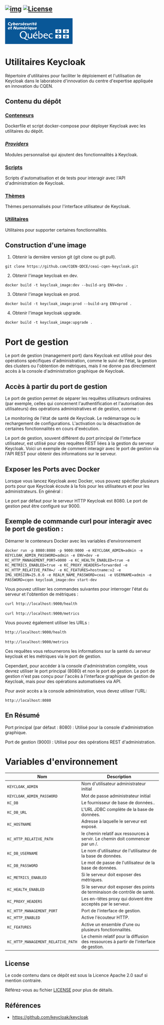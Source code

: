 <!-- ENTETE -->
[![img](https://img.shields.io/badge/Cycle%20de%20Vie-Phase%20D%C3%A9couverte-339999)](https://www.quebec.ca/gouv/politiques-orientations/vitrine-numeriqc/accompagnement-des-organismes-publics/demarche-conception-services-numeriques)
[![License](https://img.shields.io/badge/Licence-Apache_2.0-blue)](LICENSE)
---
![Logo MCN](https://github.com/CQEN-QDCE/.github/blob/main/images/mcn.png?raw=true)
<!-- FIN ENTETE -->

<!-- PROJET -->
# Utilitaires Keycloak

Répertoire d'utilitaires pour faciliter le déploiement et l'utilisation de Keycloak dans le laboratoire d'innovation du centre d'expertise appliquée en innovation du CQEN.

## Contenu du dépôt

### [Conteneurs](./container)
Dockerfile et script docker-compose pour déployer Keycloak avec les utilitaires du dépôt.

### [*Providers*](./providers/)
Modules personnalisé qui ajoutent des fonctionnalités à Keycloak.

### [Scripts](./scripts/)
Scripts d'automatisation et de tests pour interagir avec l'API d'administration de Keycloak.

### [Thèmes](./themes/)
Thèmes personnalisés pour l'interface utilisateur de Keycloak.

### [Utilitaires](./utils/)
Utilitaires pour supporter certaines fonctionnalités.

## Construction d'une image

1. Obtenir la dernière version git (git clone ou git pull).

```
git clone https://github.com/CQEN-QDCE/ceai-cqen-keycloak.git
```
2. Obtenir l'image keycloak en dev.

```
docker build -t keycloak_image:dev --build-arg ENV=dev .
```
3. Obtenir l'image keycloak en prod.

```
docker build -t keycloak_image:prod --build-arg ENV=prod .
```
4. Obtenir l'image keycloak upgrade.

```
docker build -t keycloak_image:upgrade .
```

# Port de gestion

Le port de gestion (management port) dans Keycloak est utilisé pour des opérations spécifiques d'administration, comme le suivi de l'état, la gestion des clusters ou l'obtention de métriques, mais il ne donne pas directement accès à la console d'administration graphique de Keycloak.

## Accès à partir du port de gestion 

Le port de gestion permet de séparer les requêtes utilisateurs ordinaires (par exemple, celles qui concernent l'authentification et l'autorisation des utilisateurs) des opérations administratives et de gestion, comme :

Le monitoring de l'état de santé de Keycloak.
Le redémarrage ou le rechargement de configurations.
L'activation ou la désactivation de certaines fonctionnalités en cours d'exécution.

Le port de gestion, souvent différent du port principal de l'interface utilisateur, est utilisé pour des requêtes REST liées à la gestion du serveur Keycloak. Voici un exemple de comment interagir avec le port de gestion via l'API REST pour obtenir des informations sur le serveur.

## Exposer les Ports avec Docker

Lorsque vous lancez Keycloak avec Docker, vous pouvez spécifier plusieurs ports pour que Keycloak écoute à la fois pour les utilisateurs et pour les administrateurs. En général :

Le port par défaut pour le serveur HTTP Keycloak est 8080.
Le port de gestion peut être configuré sur 9000.

## Exemple de commande curl pour interagir avec le port de gestion :

Démarrer le conteneurs Docker avec les variables d'environnement

```
docker run -p 8080:8080 -p 9000:9000 -e KEYCLOAK_ADMIN=admin -e KEYCLOAK_ADMIN_PASSWORD=admin -e ENV=dev -e KC_HTTP_MANAGEMENT_PORT=9000 -e KC_HEALTH_ENABLED=true -e KC_METRICS_ENABLED=true -e KC_PROXY_HEADERS=forwarded -e KC_HTTP_RELATIVE_PATH=/ -e KC_FEATURES=hostname:v2 -e IMG_VERSION=25.0.6 -e REALM_NAME_PASSWORD=ceai -e USERNAME=admin -e PASSWORD=cqen keycloak_image:dev start-dev
```

Vous pouvez utiliser les commandes suivantes pour interroger l'état du serveur et l'obtention de métriques :

```
curl http://localhost:9000/health

curl http://localhost:9000/metrics
```
Vous pouvez également utiliser les URLs :

```
http://localhost:9000/health

http://localhost:9000/metrics
```
Ces requêtes vous retournerons les informations sur la santé du serveur keycloak et les métriques via le port de gestion.

Cependant, pour accéder à la console d'administration complète, vous devrez utiliser le port principal (8080) et non le port de gestion. Le port de gestion n'est pas conçu pour l'accès à l'interface graphique de gestion de Keycloak, mais pour des opérations automatisées via API.

Pour avoir accès a la console administration, vous devez utiliser l'URL:

```
http://localhost:8080
```


## En Résumé

Port principal (par défaut : 8080) : Utilisé pour la console d'administration graphique.

Port de gestion (9000) : Utilisé pour des opérations REST d'administration.



# Variables d'environnement

| Nom                           | Description                                                   |
| ----------------------------  | ------------------------------------------------------------- |
| `KEYCLOAK_ADMIN`              | Nom d'utilisateur administrateur initial                                 |
| `KEYCLOAK_ADMIN_PASSWORD`     | Mot de passe administrateur initial
| `KC_DB`                       | Le fournisseur de base de données..
| `KC_DB_URL`                   | L'URL JDBC complète de la base de données.
| `KC_HOSTNAME`                 | Adresse à laquelle le serveur est exposé.
| `KC_HTTP_RELATIVE_PATH`       | le chemin relatif aux ressources à servir. Le chemin doit commencer par un /.
| `KC_DB_USERNAME`              | Le nom d'utilisateur de l'utilisateur de la base de données. 
| `KC_DB_PASSWORD`              | Le mot de passe de l'utilisateur de la base de données.
| `KC_METRICS_ENABLED`          | Si le serveur doit exposer des métriques.
| `KC_HEALTH_ENABLED`           | Si le serveur doit exposer des points de terminaison de contrôle de santé.
| `KC_PROXY_HEADERS`            | Les en-têtes proxy qui doivent être acceptés par le serveur.
| `KC_HTTP_MANAGEMENT_PORT`     | Port de l'interface de gestion.
| `KC_HTTP_ENABLED`             | Active l'écouteur HTTP.
| `KC_FEATURES`                 | Active un ensemble d'une ou plusieurs fonctionnalités.
| `KC_HTTP_MANAGEMENT_RELATIVE_PATH` | Le chemin relatif pour la diffusion des ressources à partir de l'interface de gestion.


## License

Le code contenu dans ce dépôt est sous la Licence Apache 2.0 sauf si mention contraire.

Référez-vous au fichier [LICENSE](LICENSE) pour plus de détails.

## Références

* https://github.com/keycloak/keycloak